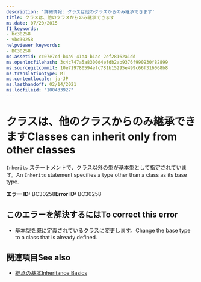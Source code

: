 ```yaml
---
description: '詳細情報: クラスは他のクラスからのみ継承できます'
title: クラスは、他のクラスからのみ継承できます
ms.date: 07/20/2015
f1_keywords:
- bc30258
- vbc30258
helpviewer_keywords:
- BC30258
ms.assetid: cc07e7cd-b4a9-41a4-b1ac-2ef28162a1dd
ms.openlocfilehash: 3c4c747a5a8300d4efdb2ab9376f990930f82899
ms.sourcegitcommit: 10e719780594efc781b15295e499c66f316068b8
ms.translationtype: MT
ms.contentlocale: ja-JP
ms.lasthandoff: 02/14/2021
ms.locfileid: "100433927"
---
```

# <a name="classes-can-inherit-only-from-other-classes"></a><span data-ttu-id="3ad81-103">クラスは、他のクラスからのみ継承できます</span><span class="sxs-lookup"><span data-stu-id="3ad81-103">Classes can inherit only from other classes</span></span>

<span data-ttu-id="3ad81-104">`Inherits` ステートメントで、クラス以外の型が基本型として指定されています。</span><span class="sxs-lookup"><span data-stu-id="3ad81-104">An `Inherits` statement specifies a type other than a class as its base type.</span></span>  
  
 <span data-ttu-id="3ad81-105">**エラー ID:** BC30258</span><span class="sxs-lookup"><span data-stu-id="3ad81-105">**Error ID:** BC30258</span></span>  
  
## <a name="to-correct-this-error"></a><span data-ttu-id="3ad81-106">このエラーを解決するには</span><span class="sxs-lookup"><span data-stu-id="3ad81-106">To correct this error</span></span>  
  
- <span data-ttu-id="3ad81-107">基本型を既に定義されているクラスに変更します。</span><span class="sxs-lookup"><span data-stu-id="3ad81-107">Change the base type to a class that is already defined.</span></span>  
  
## <a name="see-also"></a><span data-ttu-id="3ad81-108">関連項目</span><span class="sxs-lookup"><span data-stu-id="3ad81-108">See also</span></span>

- [<span data-ttu-id="3ad81-109">継承の基本</span><span class="sxs-lookup"><span data-stu-id="3ad81-109">Inheritance Basics</span></span>](../programming-guide/language-features/objects-and-classes/inheritance-basics.md)
